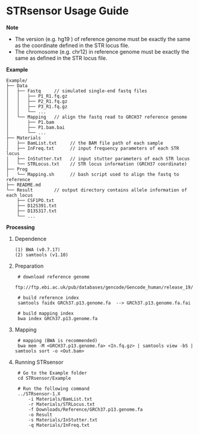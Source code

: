 STRsensor Usage Guide
======================

**Note**
* The version (e.g. hg19 ) of reference genome must be exactly the same as the coordinate defined in the STR locus file. <br>
* The chromosome (e.g. chr12) in reference genome must be exactly the same as defined in the STR locus file. <br>


**Example**

    Example/
    ├── Data
    │   ├── Fastq     // simulated single-end fastq files
    │   │   ├── P1_R1.fq.gz
    │   │   ├── P2_R1.fq.gz
    │   │   ├── P3_R1.fq.gz
    │   │   └── ...
    │   └── Mapping   // align the fastq read to GRCH37 reference genome
    │       ├── P1.bam
    │       ├── P1.bam.bai
    │       └── ...
    ├── Materials
    │   ├── BamList.txt     // the BAM file path of each sample
    │   ├── InFreq.txt      // input frequency parameters of each STR locus
    │   ├── InStutter.txt   // input stutter parameters of each STR locus
    │   └── STRLocus.txt    // STR locus information (GRCH37 coordinate)
    ├── Prog
    │   └── Mapping.sh      // bash script used to align the fastq to reference
    ├── README.md
    └── Result        // output directory contains allele information of each locus
        ├── CSF1PO.txt
        ├── D12S391.txt
        ├── D13S317.txt
        └── ...

**Processing**

1. Dependence

       (1) BWA (v0.7.17)
       (2) samtools (v1.10)

2. Preparation

        # download reference genome
        ftp://ftp.ebi.ac.uk/pub/databases/gencode/Gencode_human/release_19/GRCh37.p13.genome.fa.gz

        # build reference index
        samtools faidx GRCh37.p13.genome.fa  --> GRCh37.p13.genome.fa.fai

        # build mapping index
        bwa index GRCh37.p13.genome.fa

3. Mapping

        # mapping (BWA is recommended)
        bwa mem -M <GRCH37.p13.genome.fa> <In.fq.gz> | samtools view -bS | samtools sort -o <Out.bam>

4. Running STRsensor

        # Go to the Example folder
        cd STRsensor/Example

        # Run the following command
        ../STRsensor-1.X
            -i Materials/BamList.txt 
            -r Materials/STRLocus.txt 
            -f Downloads/Reference/GRCh37.p13.genome.fa 
            -o Result 
            -s Materials/InStutter.txt 
            -q Materials/InFreq.txt

